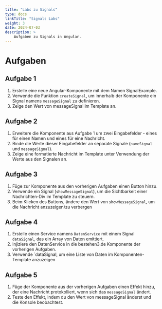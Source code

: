 ```yaml
---
title: "Labs zu Signals"
type: docs
linkTitle: "Signals Labs"
weight: 3
date: 2024-07-03
description: >
    Aufgaben zu Signals in Angular.
---
```


# Aufgaben

## Aufgabe 1
1. Erstelle eine neue Angular-Komponente mit dem Namen SignalExample.
2. Verwende die Funktion `createSignal`, um innerhalb der Komponente ein Signal namens `messageSignal` zu definieren.
3. Zeige den Wert von messageSignal im Template an.


## Aufgabe 2
1. Erweitere die Komponente aus Aufgabe 1 um zwei Eingabefelder - eines für einen Namen und eines für eine Nachricht.
2. Binde die Werte dieser Eingabefelder an separate Signale (`nameSignal` und `messageSignal`).
3. Zeige eine formatierte Nachricht im Template unter Verwendung der Werte aus den Signalen an.


## Aufgabe 3
1. Füge zur Komponente aus den vorherigen Aufgaben einen Button hinzu.
2. Verwende ein Signal (`showMessageSignal`), um die Sichtbarkeit einer Nachrichten-Div im Template zu steuern.
3. Beim Klicken des Buttons, ändere den Wert von `showMessageSignal`, um die Nachricht anzuzeigen/zu verbergen


## Aufgabe 4
1. Erstelle einen Service namens `DatenService` mit einem Signal `dataSignal`, das ein Array von Daten emittiert.
2. Injiziere den DatenService in die bestehen3.de Komponente der vorherigen Aufgaben.
3. Verwende `dataSignal, um eine Liste von Daten im Komponenten-Template anzuzeigen


## Aufgabe 5
1. Füge der Komponente aus der vorherigen Aufgaben einen Effekt hinzu, der eine Nachricht protokolliert, wenn sich das `messageSignal` ändert.
2. Teste den Effekt, indem du den Wert von messageSignal änderst und die Konsole beobachtest.

